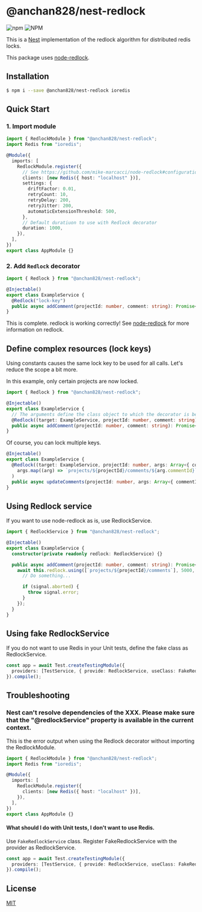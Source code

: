 # @anchan828/nest-redlock

![npm](https://img.shields.io/npm/v/@anchan828/nest-redlock.svg)
![NPM](https://img.shields.io/npm/l/@anchan828/nest-redlock.svg)

This is a [Nest](https://github.com/nestjs/nest) implementation of the redlock algorithm for distributed redis locks.

This package uses [node-redlock](https://github.com/mike-marcacci/node-redlock).

## Installation

```bash
$ npm i --save @anchan828/nest-redlock ioredis
```

## Quick Start

### 1. Import module

```ts
import { RedlockModule } from "@anchan828/nest-redlock";
import Redis from "ioredis";

@Module({
  imports: [
    RedlockModule.register({
      // See https://github.com/mike-marcacci/node-redlock#configuration
      clients: [new Redis({ host: "localhost" })],
      settings: {
        driftFactor: 0.01,
        retryCount: 10,
        retryDelay: 200,
        retryJitter: 200,
        automaticExtensionThreshold: 500,
      },
      // Default duratiuon to use with Redlock decorator
      duration: 1000,
    }),
  ],
})
export class AppModule {}
```

### 2. Add `Redlock` decorator

```ts
import { Redlock } from "@anchan828/nest-redlock";

@Injectable()
export class ExampleService {
  @Redlock("lock-key")
  public async addComment(projectId: number, comment: string): Promise<void> {}
}
```

This is complete. redlock is working correctly!
See [node-redlock](https://github.com/mike-marcacci/node-redlock) for more information on redlock.

## Define complex resources (lock keys)

Using constants causes the same lock key to be used for all calls. Let's reduce the scope a bit more.

In this example, only certain projects are now locked.

```ts
import { Redlock } from "@anchan828/nest-redlock";

@Injectable()
export class ExampleService {
  // The arguments define the class object to which the decorator is being added and the method arguments in order.
  @Redlock((target: ExampleService, projectId: number, comment: string) => `projects/${projectId}/comments`)
  public async addComment(projectId: number, comment: string): Promise<void> {}
}
```

Of course, you can lock multiple keys.

```ts
@Injectable()
export class ExampleService {
  @Redlock((target: ExampleService, projectId: number, args: Array<{ commentId: number; comment: string }>) =>
    args.map((arg) => `projects/${projectId}/comments/${arg.commentId}`),
  )
  public async updateComments(projectId: number, args: Array<{ commentId: number; comment: string }>): Promise<void> {}
}
```

## Using Redlock service

If you want to use node-redlock as is, use RedlockService.

```ts
import { RedlockService } from "@anchan828/nest-redlock";

@Injectable()
export class ExampleService {
  constructor(private readonly redlock: RedlockService) {}

  public async addComment(projectId: number, comment: string): Promise<void> {
    await this.redlock.using([`projects/${projectId}/comments`], 5000, (signal) => {
      // Do something...

      if (signal.aborted) {
        throw signal.error;
      }
    });
  }
}
```

## Using fake RedlockService 

If you do not want to use Redis in your Unit tests, define the fake class as RedlockService.

```ts
const app = await Test.createTestingModule({
  providers: [TestService, { provide: RedlockService, useClass: FakeRedlockService }],
}).compile();
```

## Troubleshooting

### Nest can't resolve dependencies of the XXX. Please make sure that the "@redlockService" property is available in the current context.

This is the error output when using the Redlock decorator without importing the RedlockModule.

```ts
import { RedlockModule } from "@anchan828/nest-redlock";
import Redis from "ioredis";

@Module({
  imports: [
    RedlockModule.register({
      clients: [new Redis({ host: "localhost" })],
    }),
  ],
})
export class AppModule {}
```

#### What should I do with Unit tests, I don't want to use Redis.

Use `FakeRedlockService` class. Register FakeRedlockService with the provider as RedlockService.

```ts
const app = await Test.createTestingModule({
  providers: [TestService, { provide: RedlockService, useClass: FakeRedlockService }],
}).compile();
```

## License

[MIT](LICENSE)
